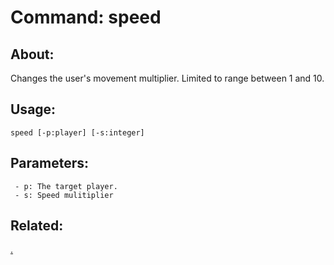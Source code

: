 Command: speed
====================

About:
--------------------
Changes the user's movement multiplier. Limited to range between 1 and 10.

Usage:
--------------------
```
speed [-p:player] [-s:integer] 
```

Parameters:
--------------------
```
 - p: The target player.
 - s: Speed mulitiplier

```

Related:
--------------------
[.](index.md)
